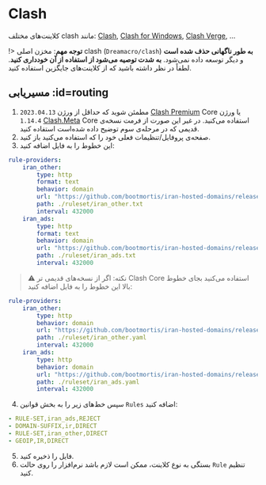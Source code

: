 # Clash

کلاینت‌های مختلف clash مانند: [Clash](https://github.com/BackupTime/clash), [Clash for Windows](https://github.com/cfwtf/clash_for_windows), [Clash Verge](https://github.com/zzzgydi/clash-verge), ...

!> **توجه مهم**: مخزن اصلی clash (`Dreamacro/clash`) **به طور ناگهانی حذف شده است** و دیگر توسعه داده نمی‌شود. **به شدت توصیه می‌شود از استفاده از آن خودداری کنید**. لطفاً در نظر داشته باشید که از کلاینت‌های جایگزین استفاده کنید.

## مسیریابی :id=routing

1. مطمئن شوید که حداقل از ورژن `2023.04.13` [Clash Premium](https://github.com/Dreamacro/clash/releases/tag/premium) Core یا ورژن `1.14.4` [Clash.Meta](https://github.com/MetaCubeX/Clash.Meta) Core استفاده می‌کنید. در غیر این صورت از فرمت نسخه‌ی قدیمی که در مرحله‌ی سوم توضیح داده شده‌است استفاده کنید.
2. صفحه‌ی پروفایل/تنظیمات فعلی خود را که استفاده می‌کنید باز کنید.
3. این خطوط را به فایل اضافه کنید:

```yaml
rule-providers:
    iran_other:
        type: http
        format: text
        behavior: domain
        url: "https://github.com/bootmortis/iran-hosted-domains/releases/latest/download/clash_rules_other.txt"
        path: ./ruleset/iran_other.txt
        interval: 432000
    iran_ads:
        type: http
        format: text
        behavior: domain
        url: "https://github.com/bootmortis/iran-hosted-domains/releases/latest/download/clash_rules_ads.txt"
        path: ./ruleset/iran_ads.txt
        interval: 432000
```

> :warning: نکته: اگر از نسخه‌های قدیمی تر Clash Core استفاده می‌کنید بجای خطوط بالا این خطوط را به فایل اضافه کنید:

```yaml
rule-providers:
    iran_other:
        type: http
        behavior: domain
        url: "https://github.com/bootmortis/iran-hosted-domains/releases/latest/download/clash_rules_other.yaml"
        path: ./ruleset/iran_other.yaml
        interval: 432000
    iran_ads:
        type: http
        behavior: domain
        url: "https://github.com/bootmortis/iran-hosted-domains/releases/latest/download/clash_rules_ads.yaml"
        path: ./ruleset/iran_ads.yaml
        interval: 432000
```

4. سپس خط‌های زیر را به بخش قوانین `Rules` اضافه کنید:

```yaml
- RULE-SET,iran_ads,REJECT
- DOMAIN-SUFFIX,ir,DIRECT
- RULE-SET,iran_other,DIRECT
- GEOIP,IR,DIRECT
```

5. فایل را ذخیره کنید.
6. بستگی به نوع کلاینت، ممکن است لازم باشد نرم‌افزار را روی حالت `Rule‍` تنظیم کنید.
